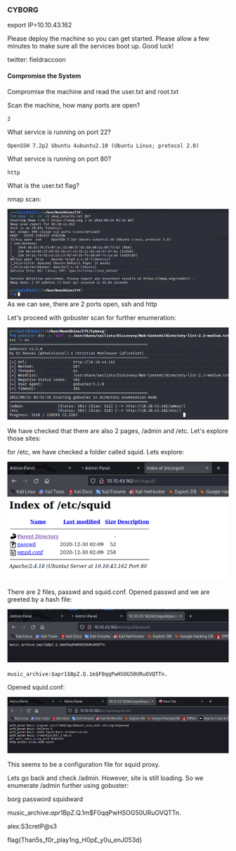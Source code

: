 ### CYBORG

export IP=10.10.43.162

Please deploy the machine so you can get started. Please allow a few minutes to make sure all the services boot up. Good luck!

twitter: fieldraccoon


#### Compromise the System

Compromise the machine and read the user.txt and root.txt

Scan the machine, how many ports are open?


```
2

```




What service is running on port 22?

```
OpenSSH 7.2p2 Ubuntu 4ubuntu2.10 (Ubuntu Linux; protocol 2.0)
```



What service is running on port 80?

```
http
```


What is the user.txt flag?


nmap scan:

![](../../img/Pasted%20image%2020220824015320.png)
As we can see, there are 2 ports open, ssh and http

Let's proceed with gobuster scan for further enumeration:

![](../../img/Pasted%20image%2020220824015546.png)

We have checked that there are also 2 pages, /admin and /etc. Let's explore those sites:

for /etc, we have checked a folder called squid. Lets explore:

![](../../img/Pasted%20image%2020220824015732.png)

There are 2 files, passwd and squid.conf. Opened passwd and we are greeted by a hash file:

![](../../img/Pasted%20image%2020220824015821.png)

`music_archive:$apr1$BpZ.Q.1m$F0qqPwHSOG50URuOVQTTn.`

Opened squid.conf:


![](../../img/Pasted%20image%2020220824015917.png)

This seems to be a configuration file for squid proxy. 

Lets go back and check /admin. However, site is still loading. So we enumerate /admin further using gobuster:




borg password
squidward



music_archive:$apr1$BpZ.Q.1m$F0qqPwHSOG50URuOVQTTn.



alex:S3cretP@s3





flag{Than5s_f0r_play1ng_H0p£_y0u_enJ053d}